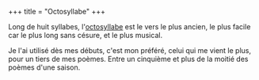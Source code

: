 +++
title = "Octosyllabe"
+++

Long de huit syllabes, l'[octosyllabe](https://fr.wikipedia.org/wiki/Octosyllabe) est le vers le plus ancien, le plus facile car le plus long sans césure, et le plus musical.

Je l'ai utilisé dès mes débuts, c'est mon préféré, celui qui me vient le plus, pour un tiers de mes poèmes.
Entre un cinquième et plus de la moitié des poèmes d'une saison.


